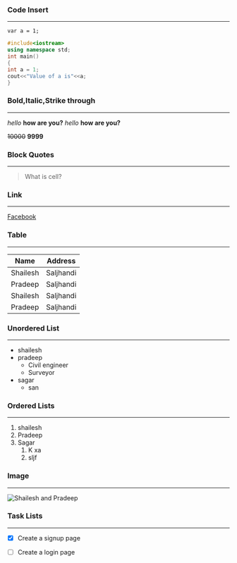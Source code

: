 

### Code Insert
___ 

`var a = 1;
`

```C++ 
#include<iostream>
using namespace std;
int main()
{
int a = 1;
cout<<"Value of a is"<<a;
}
```

### Bold,Italic,Strike through
***
  *hello* **how are you?**
  _hello_ __how are you?__

  ~~10000~~ **9999**

### Block Quotes
***
  > What is cell?

### Link
***
  [Facebook](https://www.facebook.com "Facebook")


### Table
***


| Name     | Address   |
| -------- | --------- |
| Shailesh | Saljhandi |
| Pradeep  | Saljhandi |
| Shailesh | Saljhandi |
| Pradeep  | Saljhandi |


### Unordered List
***
* shailesh
* pradeep
    * Civil engineer
    * Surveyor
* sagar
    * san

### Ordered Lists
***
1. shailesh
2. Pradeep
3. Sagar
   1. K xa 
   2. sljf
   
### Image
***
![Shailesh and Pradeep](https://scontent.fbwa3-1.fna.fbcdn.net/v/t1.0-9/118392293_2675206189248343_7689086662653068920_n.jpg?_nc_cat=109&_nc_sid=110474&_nc_ohc=seYxZxN90LIAX9uHx91&_nc_ht=scontent.fbwa3-1.fna&oh=6e0a61559329b02d62889a1f7c7a9800&oe=5F738645)

### Task Lists
***
- [x] Create a signup page
- [ ] Create a login page


